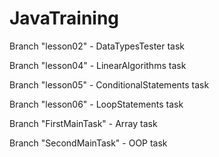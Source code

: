 # JavaTraining

Branch "lesson02" - DataTypesTester task

Branch "lesson04" - LinearAlgorithms task

Branch "lesson05" - ConditionalStatements task

Branch "lesson06" - LoopStatements task

Branch "FirstMainTask" - Array task

Branch "SecondMainTask" - OOP task
